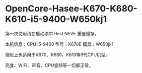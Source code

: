 # OpenCore-Hasee-K670-K680-K610-i5-9400-W650kj1

第一次使用请在启动项中 Rest NEVE 重置缓存。



本机信息：CPU  i5-9400
型号：K670E
模具：W650jk1

理论上也适用于K670、K680、K610等9代CPU机型。

亮度、WIFI、声音、CPU睿频等一切都正常。
